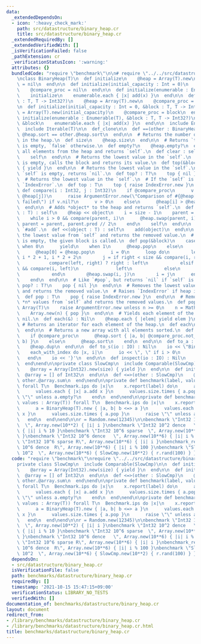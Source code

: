 ```yaml
---
data:
  _extendedDependsOn:
  - icon: ':heavy_check_mark:'
    path: src/datastructure/binary_heap.cr
    title: src/datastructure/binary_heap.cr
  _extendedRequiredBy: []
  _extendedVerifiedWith: []
  _isVerificationFailed: false
  _pathExtension: cr
  _verificationStatusIcon: ':warning:'
  attributes: {}
  bundledCode: "require \"benchmark\"\n\n# require \"../../src/datastructure/binary_heap\"\
    \nclass BinaryHeap(T)\n  def initialize\n    @heap = Array(T).new\n    @compare_proc\
    \ = nil\n  end\n\n  def initialize(initial_capacity : Int = 0)\n    @heap = Array(T).new(initial_capacity)\n\
    \    @compare_proc = nil\n  end\n\n  def initialize(enumerable : Enumerable(T))\n\
    \    initialize\n    enumerable.each { |x| add(x) }\n  end\n\n  def initialize(&block\
    \ : T, T -> Int32?)\n    @heap = Array(T).new\n    @compare_proc = block\n  end\n\
    \n  def initialize(initial_capacity : Int = 0, &block : T, T -> Int32?)\n    @heap\
    \ = Array(T).new(initial_capacity)\n    @compare_proc = block\n  end\n\n  def\
    \ initialize(enumerable : Enumerable(T), &block : T, T -> Int32?)\n    initialize\
    \ &block\n    enumerable.each { |x| add(x) }\n  end\n\n  include Enumerable(T)\n\
    \  include Iterable(T)\n\n  def_clone\n\n  def ==(other : BinaryHeap(T))\n   \
    \ @heap.sort == other.@heap.sort\n  end\n\n  # Returns the number of elements\
    \ in the heap.\n  def size\n    @heap.size\n  end\n\n  # Returns `true` if `self`\
    \ is empty, `false` otherwise.\n  def empty?\n    @heap.empty?\n  end\n\n  # Removes\
    \ all elements from the heap and returns `self`.\n  def clear : self\n    @heap.clear\n\
    \    self\n  end\n\n  # Returns the lowest value in the `self`.\n  # If the `self`\
    \ is empty, calls the block and returns its value.\n  def top(&block)\n    @heap.first\
    \ { yield }\n  end\n\n  # Returns the lowest value in the `self`.\n  # If the\
    \ `self` is empty, returns `nil`.\n  def top? : T?\n    top { nil }\n  end\n\n\
    \  # Returns the lowest value in the `self`.\n  # If the `self` is empty, raises\
    \ `IndexError`.\n  def top : T\n    top { raise IndexError.new }\n  end\n\n  private\
    \ def compare(i : Int32, j : Int32)\n    if @compare_proc\n      v = @compare_proc.not_nil!.call(@heap[i],\
    \ @heap[j])\n      raise ArgumentError.new(\"Comparison of #{@heap[i]} and #{@heap[j]}\
    \ failed\") if v.nil?\n      v > 0\n    else\n      @heap[i] > @heap[j]\n    end\n\
    \  end\n\n  # Adds *object* to the heap and returns `self`.\n  def add(object\
    \ : T) : self\n    @heap << object\n    i = size - 1\n    parent = i.pred // 2\n\
    \    while i > 0 && compare(parent, i)\n      @heap.swap(parent, i)\n      i,\
    \ parent = parent, parent.pred // 2\n    end\n    self\n  end\n\n  # Alias for\
    \ `#add`.\n  def <<(object : T) : self\n    add(object)\n  end\n\n  # Removes\
    \ the lowest value from `self` and returns the removed value.\n  # If the array\
    \ is empty, the given block is called.\n  def pop(&block)\n    case size\n   \
    \ when 0\n      yield\n    when 1\n      @heap.pop\n    else\n      value = @heap.unsafe_fetch(0)\n\
    \      @heap[0] = @heap.pop\n      i = 0\n      loop do\n        left, right =\
    \ i * 2 + 1, i * 2 + 2\n        j = if right < size && compare(i, right)\n   \
    \           compare(left, right) ? right : left\n            elsif left < size\
    \ && compare(i, left)\n              left\n            else\n              break\n\
    \            end\n        @heap.swap(i, j)\n        i = j\n      end\n      value\n\
    \    end\n  end\n\n  # Like `#pop`, but returns `nil` if `self` is empty.\n  def\
    \ pop? : T?\n    pop { nil }\n  end\n\n  # Removes the lowest value from `self`\
    \ and returns the removed value.\n  # Raises `IndexError` if heap is of 0 size.\n\
    \  def pop : T\n    pop { raise IndexError.new }\n  end\n\n  # Removes the last\
    \ *n* values from `self` ahd returns the removed values.\n  def pop(n : Int) :\
    \ Array(T)\n    raise ArgumentError.new unless n >= 0\n    n = Math.min(n, size)\n\
    \    Array.new(n) { pop }\n  end\n\n  # Yields each element of the heap, and returns\
    \ nil.\n  def each(&) : Nil\n    @heap.each { |elem| yield elem }\n  end\n\n \
    \ # Returns an iterator for each element of the heap.\n  def each\n    @heap.each\n\
    \  end\n\n  # Returns a new array with all elements sorted.\n  def sort : Array(T)\n\
    \    if @compare_proc\n      @heap.sort { |a, b| @compare_proc.not_nil!.call(a,\
    \ b) }\n    else\n      @heap.sort\n    end\n  end\n\n  def to_a : Array(T)\n\
    \    @heap.dup\n  end\n\n  def to_s(io : IO) : Nil\n    io << \"BinaryHeap{\"\n\
    \    each_with_index do |x, i|\n      io << \", \" if i > 0\n      io << x\n \
    \   end\n    io << '}'\n  end\n\n  def inspect(io : IO) : Nil\n    to_s(io)\n\
    \  end\nend\n\nprivate class SlowCmp\n  include Comparable(SlowCmp)\n\n  def initialize(size)\n\
    \    @array = Array(Int32).new(size) { yield }\n  end\n\n  def initialize\n  \
    \  @array = [] of Int32\n  end\n\n  def <=>(other : SlowCmp)\n    @array.sum <=>\
    \ other.@array.sum\n  end\nend\n\nprivate def benchmark(label, values : Array(T))\
    \ forall T\n  Benchmark.ips do |x|\n    x.report(label) do\n      a = BinaryHeap(T).new\n\
    \      values.each { |x| a.add x }\n      values.size.times { a.pop }\n      raise\
    \ \"\" unless a.empty?\n    end\n  end\nend\n\nprivate def benchmark_reverse(label,\
    \ values : Array(T)) forall T\n  Benchmark.ips do |x|\n    x.report(label) do\n\
    \      a = BinaryHeap(T).new { |a, b| b <=> a }\n      values.each { |x| a.add\
    \ x }\n      values.size.times { a.pop }\n      raise \"\" unless a.empty?\n \
    \   end\n  end\nend\n\nr = Random.new(12345)\n\nbenchmark \"Int32 10^2 sparse\
    \  \", Array.new(10**2) { |i| i }\nbenchmark \"Int32 10^2 dence   \", Array.new(10**2)\
    \ { |i| i % 10 }\nbenchmark \"Int32 10^6 sparse  \", Array.new(10**6) { |i| i\
    \ }\nbenchmark \"Int32 10^6 dence   \", Array.new(10**6) { |i| i % 100 }\nbenchmark_reverse\
    \ \"Int32 10^6 sparse R\", Array.new(10**6) { |i| i }\nbenchmark_reverse \"Int32\
    \ 10^6 dence  R\", Array.new(10**6) { |i| i % 100 }\nbenchmark \"SlowC 10^6 *\
    \ 10^2  \", Array.new(10**6) { SlowCmp.new(10**2) { r.rand(100) } }\n"
  code: "require \"benchmark\"\nrequire \"../../src/datastructure/binary_heap\"\n\n\
    private class SlowCmp\n  include Comparable(SlowCmp)\n\n  def initialize(size)\n\
    \    @array = Array(Int32).new(size) { yield }\n  end\n\n  def initialize\n  \
    \  @array = [] of Int32\n  end\n\n  def <=>(other : SlowCmp)\n    @array.sum <=>\
    \ other.@array.sum\n  end\nend\n\nprivate def benchmark(label, values : Array(T))\
    \ forall T\n  Benchmark.ips do |x|\n    x.report(label) do\n      a = BinaryHeap(T).new\n\
    \      values.each { |x| a.add x }\n      values.size.times { a.pop }\n      raise\
    \ \"\" unless a.empty?\n    end\n  end\nend\n\nprivate def benchmark_reverse(label,\
    \ values : Array(T)) forall T\n  Benchmark.ips do |x|\n    x.report(label) do\n\
    \      a = BinaryHeap(T).new { |a, b| b <=> a }\n      values.each { |x| a.add\
    \ x }\n      values.size.times { a.pop }\n      raise \"\" unless a.empty?\n \
    \   end\n  end\nend\n\nr = Random.new(12345)\n\nbenchmark \"Int32 10^2 sparse\
    \  \", Array.new(10**2) { |i| i }\nbenchmark \"Int32 10^2 dence   \", Array.new(10**2)\
    \ { |i| i % 10 }\nbenchmark \"Int32 10^6 sparse  \", Array.new(10**6) { |i| i\
    \ }\nbenchmark \"Int32 10^6 dence   \", Array.new(10**6) { |i| i % 100 }\nbenchmark_reverse\
    \ \"Int32 10^6 sparse R\", Array.new(10**6) { |i| i }\nbenchmark_reverse \"Int32\
    \ 10^6 dence  R\", Array.new(10**6) { |i| i % 100 }\nbenchmark \"SlowC 10^6 *\
    \ 10^2  \", Array.new(10**6) { SlowCmp.new(10**2) { r.rand(100) } }\n"
  dependsOn:
  - src/datastructure/binary_heap.cr
  isVerificationFile: false
  path: benchmarks/datastructure/binary_heap.cr
  requiredBy: []
  timestamp: '2021-10-15 15:47:15+09:00'
  verificationStatus: LIBRARY_NO_TESTS
  verifiedWith: []
documentation_of: benchmarks/datastructure/binary_heap.cr
layout: document
redirect_from:
- /library/benchmarks/datastructure/binary_heap.cr
- /library/benchmarks/datastructure/binary_heap.cr.html
title: benchmarks/datastructure/binary_heap.cr
---
```

